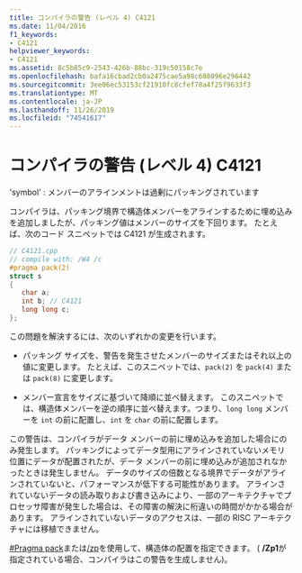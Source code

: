 ```yaml
---
title: コンパイラの警告 (レベル 4) C4121
ms.date: 11/04/2016
f1_keywords:
- C4121
helpviewer_keywords:
- C4121
ms.assetid: 8c5b85c9-2543-426b-88bc-319c50158c7e
ms.openlocfilehash: bafa16cbad2cb0a2475cae5a98c608096e296442
ms.sourcegitcommit: 3ee06ec53153cf21910fc8cfef78a4f25f9633f3
ms.translationtype: MT
ms.contentlocale: ja-JP
ms.lasthandoff: 11/26/2019
ms.locfileid: "74541617"
---
```

# <a name="compiler-warning-level-4-c4121"></a>コンパイラの警告 (レベル 4) C4121

'symbol' : メンバーのアラインメントは過剰にパッキングされています

コンパイラは、パッキング境界で構造体メンバーをアラインするために埋め込みを追加しましたが、パッキング値はメンバーのサイズを下回ります。 たとえば、次のコード スニペットでは C4121 が生成されます。

```cpp
// C4121.cpp
// compile with: /W4 /c
#pragma pack(2)
struct s
{
   char a;
   int b; // C4121
   long long c;
};
```

この問題を解決するには、次のいずれかの変更を行います。

- パッキング サイズを、警告を発生させたメンバーのサイズまたはそれ以上の値に変更します。 たとえば、このスニペットでは、`pack(2)` を `pack(4)` または `pack(8)` に変更します。

- メンバー宣言をサイズに基づいて降順に並べ替えます。 このスニペットでは、構造体メンバーを逆の順序に並べ替えます。つまり、`long long` メンバーを `int` の前に配置し、`int` を `char` の前に配置します。

この警告は、コンパイラがデータ メンバーの前に埋め込みを追加した場合にのみ発生します。 パッキングによってデータ型用にアラインされていないメモリ位置にデータが配置されたが、データ メンバーの前に埋め込みが追加されなかったときは発生しません。 データのサイズの倍数となる境界でデータがアラインされていないと、パフォーマンスが低下する可能性があります。 アラインされていないデータの読み取りおよび書き込みにより、一部のアーキテクチャでプロセッサ障害が発生した場合は、その障害の解決に桁違いの時間がかかる場合があります。 アラインされていないデータのアクセスは、一部の RISC アーキテクチャには移植できません。

[#Pragma pack](../../preprocessor/pack.md)または[/zp](../../build/reference/zp-struct-member-alignment.md)を使用して、構造体の配置を指定できます。 ( **/Zp1**が指定されている場合、コンパイラはこの警告を生成しません)。